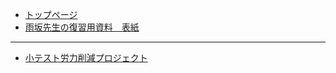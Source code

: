 * [トップページ](README.md)
* [雨坂先生の復習用資料　表紙](https://teacheramesaka.github.io/studyfiles/)

-----
* [小テスト労力削減プロジェクト](googleforquiz.md)